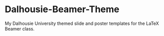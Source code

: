 # Dalhousie-Beamer-Theme
My Dalhousie University themed slide and poster templates for the LaTeX Beamer class.
